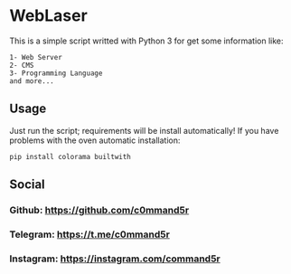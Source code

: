 # WebLaser
This is a simple script writted with Python 3 for get some information like:
```
1- Web Server
2- CMS
3- Programming Language
and more...
```

## Usage
Just run the script; requirements will be install automatically!
If you have problems with the oven automatic installation:
```
pip install colorama builtwith
```

## Social
### Github: https://github.com/c0mmand5r
### Telegram: https://t.me/c0mmand5r
### Instagram: https://instagram.com/command5r
